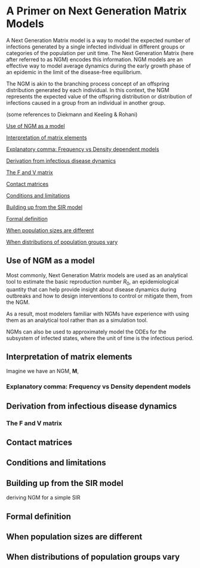 # A Primer on Next Generation Matrix Models

A Next Generation Matrix model is a way to model the expected number of infections generated by a single infected individual in different groups or categories of the population per unit time. The Next Generation Matrix (here after referred to as NGM) encodes this information. NGM models are an effective way to model average dynamics during the early growth phase of an epidemic in the limit of the disease-free equilibrium.

The NGM is akin to the branching process concept of an offspring distribution generated by each individual. In this context, the NGM represents the expected value of the offspring distribution or distribution of infections caused in a group from an individual in another group.

(some references to Diekmann and Keeling & Rohani)

[Use of NGM as a model](#use-of-ngm-as-a-model)

[Interpretation of matrix elements](#interpretation-of-matrix-elements)

[Explanatory comma: Frequency vs Density dependent models](#explanatory-comma-frequency-vs-density-dependent-models)


[Derivation from infectious disease dynamics](#derivation-from-infectious-disease-dynamics)

[The F and V matrix](#the-f-and-v-matrix)

[Contact matrices](#contact-matrices)

[Conditions and limitations](#conditions-and-limitations)

[Building up from the SIR model](#building-up-from-the-sir-model)

[Formal definition](#formal-definition)

[When population sizes are different](#when-population-sizes-are-different)

[When distributions of population groups vary](#when-distributions-of-population-groups-vary)

## Use of NGM as a model
Most commonly, Next Generation Matrix models are used as an analytical tool to estimate the basic reproduction number $R_0$, an epidemiological quantity that can help provide insight about disease dynamics during outbreaks and how to design interventions to control or mitigate them, from the NGM.

As a result, most modelers familiar with NGMs have experience with using them as an analytical tool rather than as a simulation tool.

NGMs can also be used to approximately model the ODEs for the subsystem of infected states, where the unit of time is the infectious period.

## Interpretation of matrix elements
Imagine we have an NGM, **M**,

### Explanatory comma: Frequency vs Density dependent models

## Derivation from infectious disease dynamics

### The F and V matrix

## Contact matrices

## Conditions and limitations

## Building up from the SIR model
deriving NGM for a simple SIR

## Formal definition

## When population sizes are different

## When distributions of population groups vary
